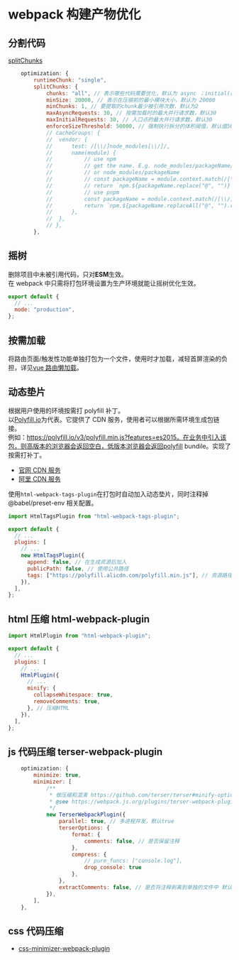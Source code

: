 # webpack 构建产物优化

## 分割代码

[splitChunks](https://webpack.docschina.org/configuration/optimization/#optimizationsplitchunks)

```js
	optimization: {
		runtimeChunk: "single",
		splitChunks: {
			chunks: "all", // 表示哪些代码需要优化，默认为 async ；initial(初始块)、async(按需加载块)、all(全部块)
			minSize: 20000, // 表示在压缩前的最小模块大小，默认为 20000
			minChunks: 1, // 要提取的chunk最少被引用次数，默认为2
			maxAsyncRequests: 30, // 按需加载时的最大并行请求数，默认30
			maxInitialRequests: 30, // 入口点的最大并行请求数，默认30
			enforceSizeThreshold: 50000, // 强制执行拆分的体积阈值，默认值50000，其他限制（minRemainingSize，maxAsyncRequests，maxInitialRequests）将被忽略。
			// cacheGroups: {
			// 	vendor: {
			// 		test: /[\\/]node_modules[\\/]/,
			// 		name(module) {
			// 			// use npm
			// 			// get the name. E.g. node_modules/packageName/not/this/part.js
			// 			// or node_modules/packageName
			// 			// const packageName = module.context.match(/[\\/]node_modules[\\/](.*?)([\\/]|$)/)[1];
			// 			// return `npm.${packageName.replace("@", "")}`;
			// 			// use pnpm
			// 			const packageName = module.context.match(/[\\/]node_modules\/.pnpm[\\/](.*?)([\\/]|$)/)[1];
			// 			return `npm.${packageName.replaceAll("@", "").replaceAll("+", "-")}`;
			// 		},
			// 	},
			// },
		},
```

## 摇树

删除项目中未被引用代码，只对**ESM**生效。  
在 webpack 中只需将打包环境设置为生产环境就能让摇树优化生效。

```js
export default {
  // ...
  mode: "production",
};
```

## 按需加载

将路由页面/触发性功能单独打包为一个文件，使用时才加载，减轻首屏渲染的负担，详见[vue 路由懒加载](../../study/vue/route-lazy-load)。

## 动态垫片

根据用户使用的环境按需打 polyfill 补丁。  
以[Polyfill.io](https://polyfill.io/v3/)为代表。它提供了 CDN 服务，使用者可以根据所需环境生成包链接。  
例如：https://polyfill.io/v3/polyfill.min.js?features=es2015。在业务中引入该包，则高版本的浏览器会返回空白，低版本浏览器会返回polyfill bundile。实现了按需打补丁。

- [官网 CDN 服务](https://polyfill.io/v3/polyfill.min.js)
- [阿里 CDN 服务](https://polyfill.alicdn.com/polyfill.min.js)

使用`html-webpack-tags-plugin`在打包时自动加入动态垫片，同时注释掉@babel/preset-env 相关配置。

```js
import HtmlTagsPlugin from "html-webpack-tags-plugin";

export default {
  // ...
  plugins: [
    // ...
    new HtmlTagsPlugin({
      append: false, // 在生成资源后加入
      publicPath: false, // 使用公共路径
      tags: ["https://polyfill.alicdn.com/polyfill.min.js"], // 资源路径
    }),
  ],
};
```

## html 压缩 html-webpack-plugin

```js
import HtmlPlugin from "html-webpack-plugin";

export default {
  // ...
  plugins: [
    // ...
    HtmlPlugin({
      // ...
      minify: {
        collapseWhitespace: true,
        removeComments: true,
      }, // 压缩HTML
    }),
  ],
};
```

## js 代码压缩 terser-webpack-plugin

```js
	optimization: {
		minimize: true,
		minimizer: [
			/**
			 * 做压缩和混淆 https://github.com/terser/terser#minify-options
			 * @see https://webpack.js.org/plugins/terser-webpack-plugin/
			 */
			new TerserWebpackPlugin({
				parallel: true, // 多进程并发，默认true
				terserOptions: {
					format: {
						comments: false, // 是否保留注释
					},
					compress: {
						// pure_funcs: ["console.log"],
						drop_console: true
					},
				},
				extractComments: false, // 是否将注释剥离到单独的文件中 默认true
			}),
		],
	},
```

## css 代码压缩

- [css-minimizer-webpack-plugin](https://github.com/webpack-contrib/css-minimizer-webpack-plugin)
